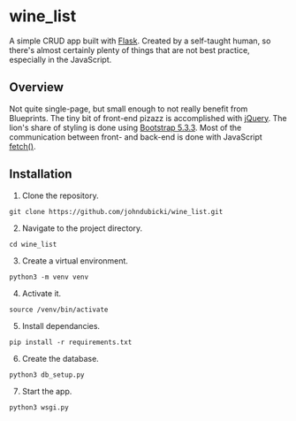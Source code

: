 # wine_list
A simple CRUD app built with [Flask](https://flask.palletsprojects.com/en/3.0.x/).  Created by a self-taught human, so there's almost certainly plenty of things that are not best practice, especially in the JavaScript.

## Overview
Not quite single-page, but small enough to not really benefit from Blueprints.  The tiny bit of front-end pizazz is accomplished with [jQuery](https://jquery.com/).  The lion's share of styling is done using [Bootstrap 5.3.3](https://getbootstrap.com/).  Most of the communication between front- and back-end is done with JavaScript [fetch()](https://developer.mozilla.org/en-US/docs/Web/API/Fetch_API/Using_Fetch).

## Installation
 1. Clone the repository.
 ```
 git clone https://github.com/johndubicki/wine_list.git
 ```
 2. Navigate to the project directory.
 ```
 cd wine_list
 ```
 3. Create a virtual environment.
 ```
 python3 -m venv venv
 ```
 4. Activate it.
 ```
 source /venv/bin/activate
 ```
 5. Install dependancies.
 ```
pip install -r requirements.txt
 ```
 6. Create the database.
 ```
 python3 db_setup.py
 ```
 7. Start the app.
 ```
 python3 wsgi.py
 ```